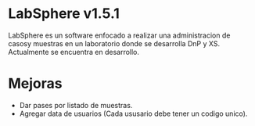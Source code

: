 # LabSphere v1.5.1
LabSphere es un software enfocado a realizar una administracion de casosy muestras en un laboratorio donde se desarrolla DnP y XS. Actualmente se encuentra en desarrollo.

# Mejoras
- Dar pases por listado de muestras.
- Agregar data de usuarios (Cada ususario debe tener un codigo unico).